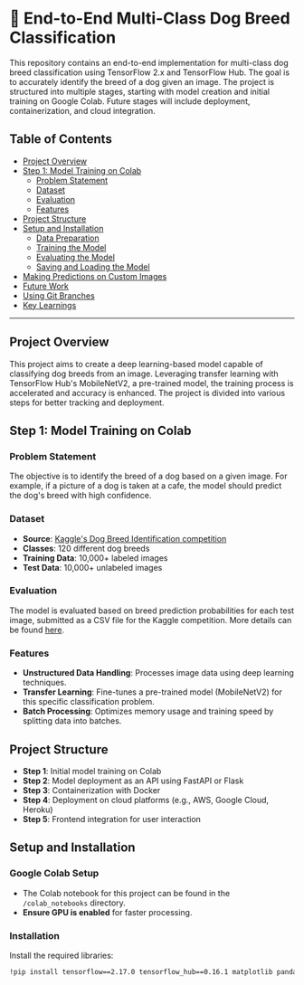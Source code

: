 # 🐶 End-to-End Multi-Class Dog Breed Classification

This repository contains an end-to-end implementation for multi-class dog breed classification using TensorFlow 2.x and TensorFlow Hub. The goal is to accurately identify the breed of a dog given an image. The project is structured into multiple stages, starting with model creation and initial training on Google Colab. Future stages will include deployment, containerization, and cloud integration.

## Table of Contents
- [Project Overview](#project-overview)
- [Step 1: Model Training on Colab](#step-1-model-training-on-colab)
  - [Problem Statement](#problem-statement)
  - [Dataset](#dataset)
  - [Evaluation](#evaluation)
  - [Features](#features)
- [Project Structure](#project-structure)
- [Setup and Installation](#setup-and-installation)
  - [Data Preparation](#data-preparation)
  - [Training the Model](#training-the-model)
  - [Evaluating the Model](#evaluating-the-model)
  - [Saving and Loading the Model](#saving-and-loading-the-model)
- [Making Predictions on Custom Images](#making-predictions-on-custom-images)
- [Future Work](#future-work)
- [Using Git Branches](#using-git-branches)
- [Key Learnings](#key-learnings)

---

## Project Overview
This project aims to create a deep learning-based model capable of classifying dog breeds from an image. Leveraging transfer learning with TensorFlow Hub's MobileNetV2, a pre-trained model, the training process is accelerated and accuracy is enhanced. The project is divided into various steps for better tracking and deployment.

## Step 1: Model Training on Colab
### Problem Statement
The objective is to identify the breed of a dog based on a given image. For example, if a picture of a dog is taken at a cafe, the model should predict the dog's breed with high confidence.

### Dataset
- **Source**: [Kaggle's Dog Breed Identification competition](https://www.kaggle.com/c/dog-breed-identification/data)
- **Classes**: 120 different dog breeds
- **Training Data**: 10,000+ labeled images
- **Test Data**: 10,000+ unlabeled images

### Evaluation
The model is evaluated based on breed prediction probabilities for each test image, submitted as a CSV file for the Kaggle competition. More details can be found [here](https://www.kaggle.com/c/dog-breed-identification/overview/evaluation).

### Features
- **Unstructured Data Handling**: Processes image data using deep learning techniques.
- **Transfer Learning**: Fine-tunes a pre-trained model (MobileNetV2) for this specific classification problem.
- **Batch Processing**: Optimizes memory usage and training speed by splitting data into batches.

## Project Structure
- **Step 1**: Initial model training on Colab
- **Step 2**: Model deployment as an API using FastAPI or Flask
- **Step 3**: Containerization with Docker
- **Step 4**: Deployment on cloud platforms (e.g., AWS, Google Cloud, Heroku)
- **Step 5**: Frontend integration for user interaction

## Setup and Installation
### Google Colab Setup
- The Colab notebook for this project can be found in the `/colab_notebooks` directory.
- **Ensure GPU is enabled** for faster processing.

### Installation
Install the required libraries:
```bash
!pip install tensorflow==2.17.0 tensorflow_hub==0.16.1 matplotlib pandas numpy
